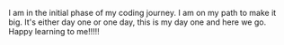 I am in the initial phase of my coding journey. I am on my path to make it big. It's either day one or one day, this is my day one and here we go. Happy learning to me!!!!!
